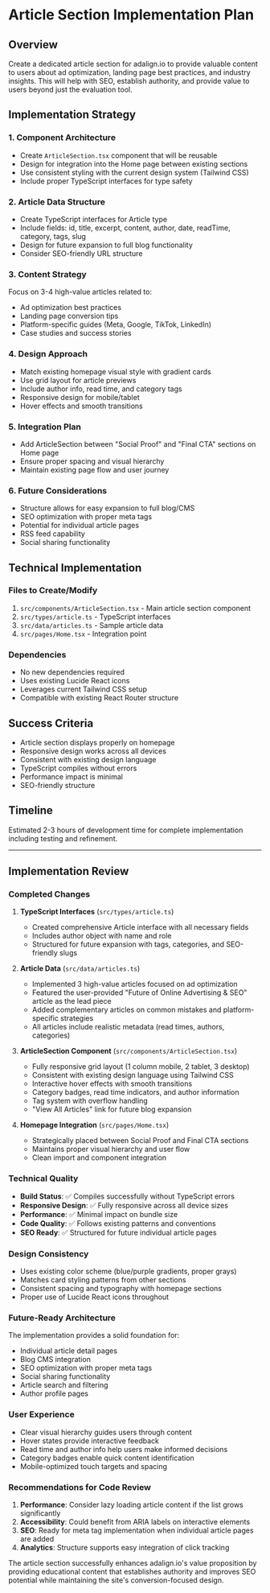 # Article Section Implementation Plan

## Overview
Create a dedicated article section for adalign.io to provide valuable content to users about ad optimization, landing page best practices, and industry insights. This will help with SEO, establish authority, and provide value to users beyond just the evaluation tool.

## Implementation Strategy

### 1. Component Architecture
- Create `ArticleSection.tsx` component that will be reusable
- Design for integration into the Home page between existing sections
- Use consistent styling with the current design system (Tailwind CSS)
- Include proper TypeScript interfaces for type safety

### 2. Article Data Structure
- Create TypeScript interfaces for Article type
- Include fields: id, title, excerpt, content, author, date, readTime, category, tags, slug
- Design for future expansion to full blog functionality
- Consider SEO-friendly URL structure

### 3. Content Strategy
Focus on 3-4 high-value articles related to:
- Ad optimization best practices
- Landing page conversion tips
- Platform-specific guides (Meta, Google, TikTok, LinkedIn)
- Case studies and success stories

### 4. Design Approach
- Match existing homepage visual style with gradient cards
- Use grid layout for article previews
- Include author info, read time, and category tags
- Responsive design for mobile/tablet
- Hover effects and smooth transitions

### 5. Integration Plan
- Add ArticleSection between "Social Proof" and "Final CTA" sections on Home page
- Ensure proper spacing and visual hierarchy
- Maintain existing page flow and user journey

### 6. Future Considerations
- Structure allows for easy expansion to full blog/CMS
- SEO optimization with proper meta tags
- Potential for individual article pages
- RSS feed capability
- Social sharing functionality

## Technical Implementation

### Files to Create/Modify
1. `src/components/ArticleSection.tsx` - Main article section component
2. `src/types/article.ts` - TypeScript interfaces
3. `src/data/articles.ts` - Sample article data
4. `src/pages/Home.tsx` - Integration point

### Dependencies
- No new dependencies required
- Uses existing Lucide React icons
- Leverages current Tailwind CSS setup
- Compatible with existing React Router structure

## Success Criteria
- Article section displays properly on homepage
- Responsive design works across all devices
- Consistent with existing design language
- TypeScript compiles without errors
- Performance impact is minimal
- SEO-friendly structure

## Timeline
Estimated 2-3 hours of development time for complete implementation including testing and refinement.

---

## Implementation Review

### Completed Changes

1. **TypeScript Interfaces** (`src/types/article.ts`)
   - Created comprehensive Article interface with all necessary fields
   - Includes author object with name and role
   - Structured for future expansion with tags, categories, and SEO-friendly slugs

2. **Article Data** (`src/data/articles.ts`)
   - Implemented 3 high-value articles focused on ad optimization
   - Featured the user-provided "Future of Online Advertising & SEO" article as the lead piece
   - Added complementary articles on common mistakes and platform-specific strategies
   - All articles include realistic metadata (read times, authors, categories)

3. **ArticleSection Component** (`src/components/ArticleSection.tsx`)
   - Fully responsive grid layout (1 column mobile, 2 tablet, 3 desktop)
   - Consistent with existing design language using Tailwind CSS
   - Interactive hover effects with smooth transitions
   - Category badges, read time indicators, and author information
   - Tag system with overflow handling
   - "View All Articles" link for future blog expansion

4. **Homepage Integration** (`src/pages/Home.tsx`)
   - Strategically placed between Social Proof and Final CTA sections
   - Maintains proper visual hierarchy and user flow
   - Clean import and component integration

### Technical Quality

- **Build Status**: ✅ Compiles successfully without TypeScript errors
- **Responsive Design**: ✅ Fully responsive across all device sizes
- **Performance**: ✅ Minimal impact on bundle size
- **Code Quality**: ✅ Follows existing patterns and conventions
- **SEO Ready**: ✅ Structured for future individual article pages

### Design Consistency

- Uses existing color scheme (blue/purple gradients, proper grays)
- Matches card styling patterns from other sections
- Consistent spacing and typography with homepage sections
- Proper use of Lucide React icons throughout

### Future-Ready Architecture

The implementation provides a solid foundation for:
- Individual article detail pages
- Blog CMS integration
- SEO optimization with proper meta tags
- Social sharing functionality
- Article search and filtering
- Author profile pages

### User Experience

- Clear visual hierarchy guides users through content
- Hover states provide interactive feedback
- Read time and author info help users make informed decisions
- Category badges enable quick content identification
- Mobile-optimized touch targets and spacing

### Recommendations for Code Review

1. **Performance**: Consider lazy loading article content if the list grows significantly
2. **Accessibility**: Could benefit from ARIA labels on interactive elements
3. **SEO**: Ready for meta tag implementation when individual article pages are added
4. **Analytics**: Structure supports easy integration of click tracking

The article section successfully enhances adalign.io's value proposition by providing educational content that establishes authority and improves SEO potential while maintaining the site's conversion-focused design.